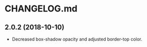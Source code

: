# CHANGELOG.md

## 2.0.2 (2018-10-10)

- Decreased box-shadow opacity and adjusted border-top color.